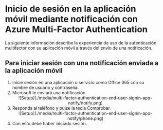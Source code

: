 
<properties 
	pageTitle="Inicio de sesión en la aplicación móvil mediante notificación con Azure Multi-Factor Authentication" 
	description="Esta página describe cómo un usuario puede iniciar sesión a través de una notificación a una aplicación móvil con Azure MFA." 
	services="multi-factor-authentication" 
	documentationCenter="" 
	authors="billmath" 
	manager="stevenpo" 
	editor="curtland"/>

<tags 
	ms.service="multi-factor-authentication" 
	ms.workload="identity" 
	ms.tgt_pltfrm="na" 
	ms.devlang="na" 
	ms.topic="article" 
	ms.date="02/16/2016" 
	ms.author="billmath"/>

# Inicio de sesión en la aplicación móvil mediante notificación con Azure Multi-Factor Authentication

La siguiente información describe la experiencia de uso de la autenticación multifactor con su aplicación móvil a través del envío de una notificación.

## Para iniciar sesión con una notificación enviada a la aplicación móvil

<ol>

<li>Inicie sesión en una aplicación o servicio como Office 365 con su nombre de usuario y contraseña.</li>
<li>Microsoft le enviará una notificación.</li>


<center>![Setup](./media/multi-factor-authentication-end-user-signin-app-notify/notify.png)</center>

<li>Responda al teléfono y pulse la tecla Comprobar.</li>

<center>![Setup](./media/multi-factor-authentication-end-user-signin-app-notify/phone.png)</center>


<li>Con esto debe haber iniciado sesión.</li>

<!---HONumber=AcomDC_0218_2016-->